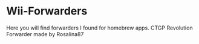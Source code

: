 # Wii-Forwarders
Here you will find forwarders I found for homebrew apps.
CTGP Revolution Forwarder made by Rosalina87

